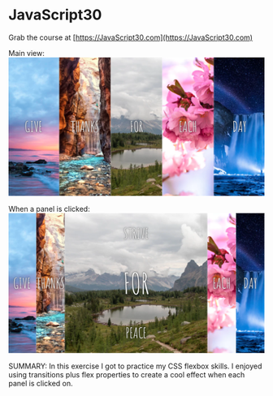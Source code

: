 ﻿# JavaScript30

Grab the course at [https://JavaScript30.com](https://JavaScript30.com)

Main view:
![](flex.jpg)


When a panel is clicked:
![](flex-expanded.jpg)

SUMMARY:
In this exercise I got to practice my CSS flexbox skills. I enjoyed using transitions plus flex properties to create a cool effect when each panel is clicked on. 